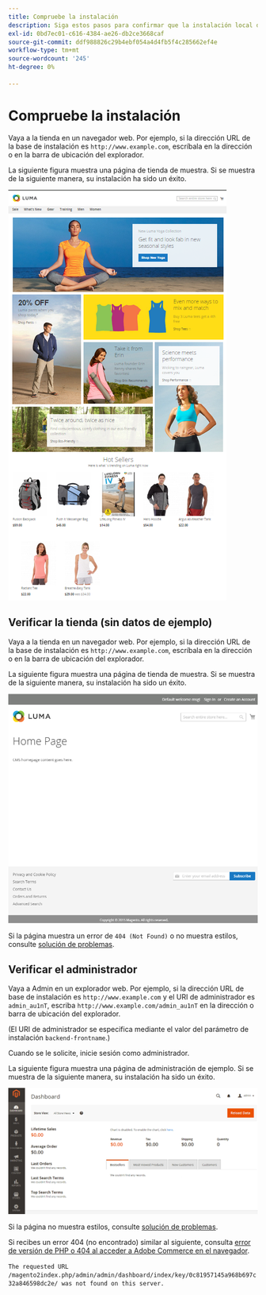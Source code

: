 ```yaml
---
title: Compruebe la instalación
description: Siga estos pasos para confirmar que la instalación local de Adobe Commerce se ha realizado correctamente.
exl-id: 0bd7ec01-c616-4384-ae26-db2ce3668caf
source-git-commit: ddf988826c29b4ebf054a4d4fb5f4c285662ef4e
workflow-type: tm+mt
source-wordcount: '245'
ht-degree: 0%

---
```


# Compruebe la instalación

Vaya a la tienda en un navegador web. Por ejemplo, si la dirección URL de la base de instalación es `http://www.example.com`, escríbala en la dirección o en la barra de ubicación del explorador.

La siguiente figura muestra una página de tienda de muestra. Si se muestra de la siguiente manera, su instalación ha sido un éxito.

![Tienda con el tema de Luma](../../assets/installation/install-success_store-luma.png)

## Verificar la tienda (sin datos de ejemplo)

Vaya a la tienda en un navegador web. Por ejemplo, si la dirección URL de la base de instalación es `http://www.example.com`, escríbala en la dirección o en la barra de ubicación del explorador.

La siguiente figura muestra una página de tienda de muestra. Si se muestra de la siguiente manera, su instalación ha sido un éxito.

![Tienda que verifica una instalación correcta](../../assets/installation/install-success_store.png)

Si la página muestra un error de `404 (Not Found)` o no muestra estilos, consulte [solución de problemas](https://support.magento.com/hc/en-us/articles/360032994352).

## Verificar el administrador

Vaya a Admin en un explorador web. Por ejemplo, si la dirección URL de base de instalación es `http://www.example.com` y el URI de administrador es `admin_au1nT`, escriba `http://www.example.com/admin_au1nT` en la dirección o barra de ubicación del explorador.

(El URI de administrador se especifica mediante el valor del parámetro de instalación `backend-frontname`.)

Cuando se le solicite, inicie sesión como administrador.

La siguiente figura muestra una página de administración de ejemplo. Si se muestra de la siguiente manera, su instalación ha sido un éxito.

![Administrador que verifica una instalación correcta](../../assets/installation/install_success_admin.png)

Si la página no muestra estilos, consulte [solución de problemas](https://support.magento.com/hc/en-us/articles/360032994352).

Si recibes un error 404 (no encontrado) similar al siguiente, consulta [error de versión de PHP o 404 al acceder a Adobe Commerce en el navegador](https://support.magento.com/hc/en-us/articles/360033117152).

`The requested URL /magento2index.php/admin/admin/dashboard/index/key/0c81957145a968b697c32a846598dc2e/ was not found on this server.`
